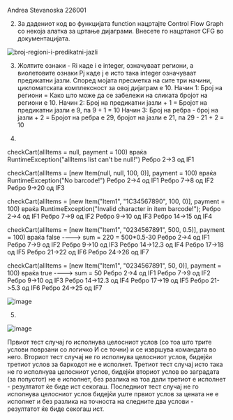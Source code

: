 Andrea Stevanoska 226001

2. За дадениот код во функцијата function нацртајте Control Flow Graph со некоја 
   алатка за цртање дијаграми. Внесете го нацртанот CFG во документацијата.
  
![broj-regioni-i-predikatni-jazli](https://github.com/Andrea-444/SI_2024_lab2_226001/assets/139055617/d4de2c1a-860a-483c-ae28-cdb8f4c89e66)

3. Жолтите ознаки - Ri каде i e integer, означуваат региони, а виолетовите ознаки Pj каде j е исто    така integer означуваат предикатни јазли. Според мојата пресметка на сите три начини,
   цикломатската комплексност за овој дијаграм е 10.
   Начин 1: Број на региони = Како што може да се забележи на сликата бројот на региони е 10.
   Начин 2: Број на предикатни јазли + 1 = Бројот на предикатни јазли е 9, па 9 + 1 = 10
   Начин 3: Број на ребра - број на јазли + 2 = Бројот на ребра е 29, бројот на јазли е 21,
   па 29 - 21 + 2 = 10

4.
checkCart(allItems = null, payment = 100) враќа RuntimeException("allItems list can't be null!")
Ребро 2->3 од IF1

checkCart(allItems = [new Item(null, null, 100, 0)], payment = 100) враќа RuntimeException("No barcode!")
Ребро 2->4 од IF1
Ребро 7->8 од IF2
Ребро 9->20 од IF3

checkCart(allItems = [new Item("Item1", "1C34567890", 100, 0)], payment = 100) враќа RuntimeException("Invalid character in item barcode!");
Ребро 2->4 од IF1
Ребро 7->9 од IF2
Ребро 9->10 од IF3
Ребро 14->15 од IF4

checkCart(allItems = [new Item("Item1", "0234567891", 500, 0.5)], payment = 100) враќа
false ----> sum = 220 = 500*0.5-30 
Ребро 2->4 од IF1
Ребро 7->9 од IF2
Ребро 9->10 од IF3
Ребро 14->12.3 од IF4
Ребро 17->18 од IF5
Ребро 21->22 од IF6
Ребро 24->26 од IF7

checkCart(allItems = [new Item("Item1", "0234567891", 50, 0)], payment = 100) враќа true ----> sum = 50
Ребро 2->4 од IF1
Ребро 7->9 од IF2
Ребро 9->10 од IF3
Ребро 14->12.3 од IF4
Ребро 17->19 од IF5
Ребро 21->5.3 од IF6
Ребро 24->25 од IF7

![image](https://github.com/Andrea-444/SI_2024_lab2_226001/assets/139055617/075dcbc3-9e81-404a-b5af-bea778ec8175)

5. 
![image](https://github.com/Andrea-444/SI_2024_lab2_226001/assets/139055617/cd824271-f3f0-46c9-a9fb-0d900213ebc3)

Првиот тест случај го исполнува целосниот услов (со тоа што трите услови поврзани со логичко И се точни) и се извршува командата во него.
Вториот тест случај не го исполнува целосниот услов, бидејќи третиот услов за баркодот не е исполнет.
Третиот тест случај исто така не го исполнува целосниот услов, бидејќи вториот услов во заградата (за попустот) не е исполнет, без разлика на тоа дали третиот е исполнет - резултатот ќе биде ист секогаш.
Последниот тест случај не го исполнува целосниот услов бидејќи уште првиот услов за цената не е исполнет и без разлика на точноста на следните два услови - резултатот ќе биде секогаш ист.




